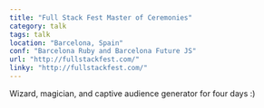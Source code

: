 ```yaml
---
title: "Full Stack Fest Master of Ceremonies"
category: talk
tags: talk
location: "Barcelona, Spain"
conf: "Barcelona Ruby and Barcelona Future JS"
url: "http://fullstackfest.com/"
linky: "http://fullstackfest.com/"
---
```


Wizard, magician, and captive audience generator for four days :)
